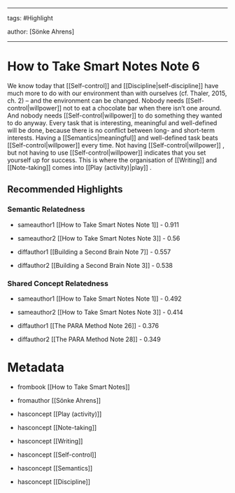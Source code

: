 




---

tags: #Highlight

author: [Sönke Ahrens]

---
# How to Take Smart Notes Note 6




We know today that  [[Self-control]]  and  [[Discipline|self-discipline]]  have much more to do with our environment than with ourselves (cf. Thaler, 2015, ch. 2) – and the environment can be changed. Nobody needs  [[Self-control|willpower]]  not to eat a chocolate bar when there isn’t one around. And nobody needs  [[Self-control|willpower]]  to do something they wanted to do anyway. Every task that is interesting, meaningful and well-defined will be done, because there is no conflict between long- and short-term interests. Having a  [[Semantics|meaningful]]  and well-defined task beats  [[Self-control|willpower]]  every time. Not having  [[Self-control|willpower]] , but not having to use  [[Self-control|willpower]]  indicates that you set yourself up for success. This is where the organisation of  [[Writing]]  and  [[Note-taking]]  comes into  [[Play (activity)|play]] .


## Recommended Highlights

### Semantic Relatedness


- sameauthor1 [[How to Take Smart Notes Note 1]] - 0.911

- sameauthor2 [[How to Take Smart Notes Note 3]] - 0.56

- diffauthor1 [[Building a Second Brain Note 7]] - 0.557

- diffauthor2 [[Building a Second Brain Note 3]] - 0.538
### Shared Concept Relatedness


- sameauthor1 [[How to Take Smart Notes Note 1]] - 0.492

- sameauthor2 [[How to Take Smart Notes Note 3]] - 0.414

- diffauthor1 [[The PARA Method Note 26]] - 0.376

- diffauthor2 [[The PARA Method Note 28]] - 0.349
# Metadata


- frombook [[How to Take Smart Notes]]

- fromauthor [[Sönke Ahrens]]

- hasconcept [[Play (activity)]]

- hasconcept [[Note-taking]]

- hasconcept [[Writing]]

- hasconcept [[Self-control]]

- hasconcept [[Semantics]]

- hasconcept [[Discipline]]
